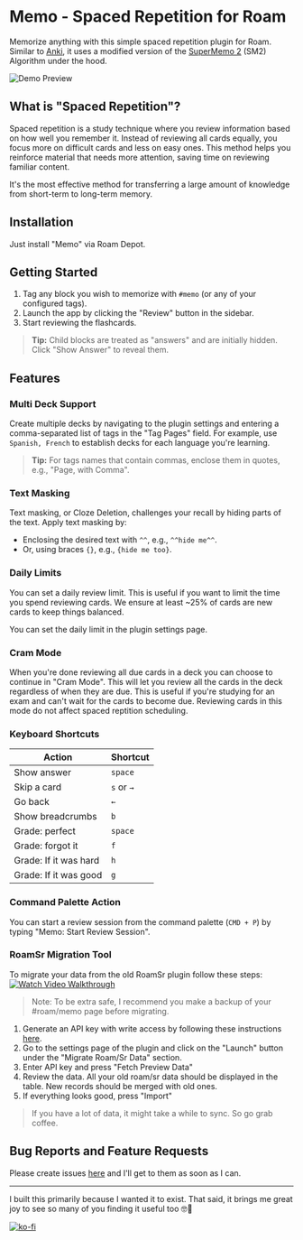 # Memo - Spaced Repetition for Roam

Memorize anything with this simple spaced repetition plugin for Roam. Similar to [Anki](https://faqs.ankiweb.net/what-spaced-repetition-algorithm.html), it uses a modified version of the [SuperMemo 2](https://super-memory.com/english/ol/sm2.htm) (SM2) Algorithm under the hood.

![Demo Preview](https://user-images.githubusercontent.com/1279335/189250105-656e6ba3-7703-46e6-bc71-ee8c5f3e39ab.gif)

## What is "Spaced Repetition"?

Spaced repetition is a study technique where you review information based on how well you remember it. Instead of reviewing all cards equally, you focus more on difficult cards and less on easy ones. This method helps you reinforce material that needs more attention, saving time on reviewing familiar content.

It's the most effective method for transferring a large amount of knowledge from short-term to long-term memory.

## Installation

Just install "Memo" via Roam Depot.

## Getting Started

1. Tag any block you wish to memorize with `#memo` (or any of your configured tags).
2. Launch the app by clicking the "Review" button in the sidebar.
3. Start reviewing the flashcards.

> **Tip:** Child blocks are treated as "answers" and are initially hidden. Click "Show Answer" to reveal them.

## Features

### Multi Deck Support

Create multiple decks by navigating to the plugin settings and entering a comma-separated list of tags in the "Tag Pages" field. For example, use `Spanish, French` to establish decks for each language you're learning.

> **Tip:** For tags names that contain commas, enclose them in quotes, e.g., "Page, with Comma".

### Text Masking

Text masking, or Cloze Deletion, challenges your recall by hiding parts of the text. Apply text masking by:

- Enclosing the desired text with `^^`, e.g., `^^hide me^^`.
- Or, using braces `{}`, e.g., `{hide me too}`.

### Daily Limits

You can set a daily review limit. This is useful if you want to limit the time you spend reviewing cards. We ensure at least ~25% of cards are new cards to keep things balanced.

You can set the daily limit in the plugin settings page.

### Cram Mode

When you're done reviewing all due cards in a deck you can choose to continue in "Cram Mode". This will let you review all the cards in the deck regardless of when they are due. This is useful if you're studying for an exam and can't wait for the cards to become due. Reviewing cards in this mode do not affect spaced reptition scheduling.

### Keyboard Shortcuts

| Action                | Shortcut   |
| --------------------- | ---------- |
| Show answer           | `space`    |
| Skip a card           | `s` or `→` |
| Go back               | `←`        |
| Show breadcrumbs      | `b`        |
| Grade: perfect        | `space`    |
| Grade: forgot it      | `f`        |
| Grade: If it was hard | `h`        |
| Grade: If it was good | `g`        |

### Command Palette Action

You can start a review session from the command palette (`CMD + P`) by typing "Memo: Start Review Session".

### RoamSr Migration Tool

To migrate your data from the old RoamSr plugin follow these steps:
<a href="http://www.youtube.com/watch?feature=player_embedded&v=-vTHVknIdX4" target="_blank">
<img src="https://user-images.githubusercontent.com/1279335/220912625-f4cc5ab7-fbf1-4d86-8934-e635ac85ee7b.png" alt="Watch Video Walkthrough" />
</a>

> Note: To be extra safe, I recommend you make a backup of your #roam/memo page before migrating.

1. Generate an API key with write access by following these instructions [here](https://roamresearch.com/#/app/developer-documentation/page/bmYYKQ4vf).
2. Go to the settings page of the plugin and click on the "Launch" button under the "Migrate Roam/Sr Data" section.
3. Enter API key and press "Fetch Preview Data"
4. Review the data. All your old roam/sr data should be displayed in the table. New records should be merged with old ones.
5. If everything looks good, press "Import"

> If you have a lot of data, it might take a while to sync. So go grab coffee.

## Bug Reports and Feature Requests

Please create issues [here](https://github.com/digitalmaster/roam-memo/issues) and I'll get to them as soon as I can.

---

I built this primarily because I wanted it to exist. That said, it brings me great joy to see so many of you finding it useful too 🤓🥰

[![ko-fi](https://ko-fi.com/img/githubbutton_sm.svg)](https://ko-fi.com/H2H0YPGK)
